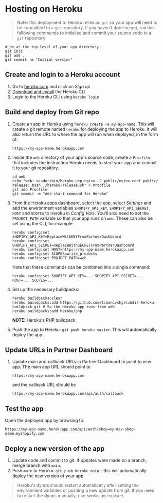 # Hosting on Heroku

> Note: this deployment to Heroku relies on `git` so your app will need to be committed to a `git` repository. If you haven't done so yet, run the following commands to initialize and commit your source code to a `git` repository:

```shell
# be at the top-level of your app directory
git init
git add .
git commit -m "Initial version"
```

## Create and login to a Heroku account

1. Go to [heroku.com](https://heroku.com) and click on _Sign up_
1. [Download and install](https://devcenter.heroku.com/articles/heroku-cli#install-the-heroku-cli) the Heroku CLI
1. Login to the Heroku CLI using `heroku login`

## Build and deploy from Git repo

1. Create an app in Heroku using `heroku create -a my-app-name`. This will create a git remote named `heroku` for deploying the app to Heroku. It will also return the URL to where the app will run when deployed, in the form of:

    ```text
    https://my-app-name.herokuapp.com
    ```

1. Inside the `web` directory of your app's source code, create a `Procfile` that includes the instruction Heroku needs to start your app and commit it to your git repository.

    ```shell
    cd web
    echo "web: vendor/bin/heroku-php-nginx -C public/nginx.conf public/
    release: bash ./heroku-release.sh" > Procfile
    git add Procfile
    git commit -m "Add start command for Heroku"
    ```

1. From the [Heroku apps dashboard](https://dashboard.heroku.com/apps), select the app, select _Settings_ and add the environment variables `SHOPIFY_API_KEY`, `SHOPIFY_API_SECRET`, `HOST` and `SCOPES` to Heroku in _Config Vars_.
   You'll also need to set the `PROJECT_PATH` variable so that your app runs on `web`.
   These can also be set using the CLI, for example:

    ```shell
    heroku config:set SHOPIFY_API_KEY=ReplaceWithKEYFromPartnerDashboard
    heroku config:set SHOPIFY_API_SECRET=ReplaceWithSECRETFromPartnerDashboard
    heroku config:set HOST=https://my-app-name.herokuapp.com
    heroku config:set SCOPES=write_products
    heroku config:set PROJECT_PATH=web
    ```

    Note that these commands can be combined into a single command:

    ```shell
    heroku config:set SHOPIFY_API_KEY=... SHOPIFY_API_SECRET=... HOST=... SCOPES=...
    ```

1. Set up the necessary buildpacks:

    ```shell
    heroku buildpacks:clear
    heroku buildpacks:add https://github.com/timanovsky/subdir-heroku-buildpack.git # So the Heroku app runs from web
    heroku buildpacks:add heroku/php
    ```

    **NOTE**: Heroku's PHP buildpack

1. Push the app to Heroku: `git push heroku master`. This will automatically deploy the app.

## Update URLs in Partner Dashboard

1. Update main and callback URLs in Partner Dashboard to point to new app. The main app URL should point to

    ```text
    https://my-app-name.herokuapp.com
    ```

    and the callback URL should be

    ```text
    https://my-app-name.herokuapp.com/api/auth/callback
    ```

## Test the app

Open the deployed app by browsing to:

```text
https://my-app-name.herokuapp.com/api/auth?shop=my-dev-shop-name.myshopify.com
```

## Deploy a new version of the app

1. Update code and commit to git. If updates were made on a branch, merge branch with `main`.
1. Push `main` to Heroku: `git push heroku main` - this will automatically deploy the new version of your app.

> Heroku's dynos should restart automatically after setting the environment variables or pushing a new update from git. If you need to restart the dynos manually, use `heroku ps:restart`.
